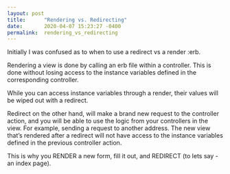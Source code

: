 ```yaml
---
layout: post
title:      "Rendering vs. Redirecting"
date:       2020-04-07 15:23:27 -0400
permalink:  rendering_vs_redirecting
---
```



Initially I was confused as to when to use a redirect vs a render :erb.

Rendering a view is done by calling an erb file within a controller. This is done without losing access to the instance variables defined in the corresponding controller. 

While you can access instance variables through a render, their values will be wiped out with a redirect.

Redirect on the other hand, will make a brand new request to the controller action, and you will be able to use the logic from your controllers in the view. For example, sending a request to another address. The new view that’s rendered after a redirect will not have access to the instance variables defined in the previous controller action.

This is why you RENDER a new form, fill it out, and REDIRECT (to lets say - an index page). 
